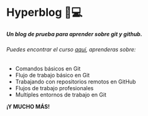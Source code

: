 # Hyperblog 📖💻
##### Un blog de prueba para aprender sobre git y github.

###### Puedes encontrar el curso [aquí](https://platzi.com/cursos/git-github/?utm_source=google&utm_medium=cpc&utm_campaign=17050344175&utm_adgroup=136855261105&utm_content=608267303205&gclsrc=aw.ds "aquí"), aprenderas sobre:
- Comandos básicos en Git
- Flujo de trabajo básico en Git
- Trabajando con repositorios remotos en GitHub
- Flujos de trabajo profesionales
- Multiples entornos de trabajo en Git

**¡Y MUCHO M&Aacute;S!**